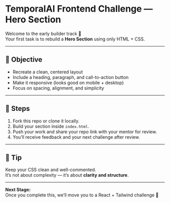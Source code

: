 # TemporalAI Frontend Challenge — Hero Section

Welcome to the early builder track 👋  
Your first task is to rebuild a **Hero Section** using only HTML + CSS.

---

## 🎯 Objective
- Recreate a clean, centered layout
- Include a heading, paragraph, and call-to-action button
- Make it responsive (looks good on mobile + desktop)
- Focus on spacing, alignment, and simplicity

---

## 🧩 Steps
1. Fork this repo or clone it locally.
2. Build your section inside `index.html`.
3. Push your work and share your repo link with your mentor for review.
4. You’ll receive feedback and your next challenge after review.

---

## 🧠 Tip
Keep your CSS clean and well-commented.  
It’s not about complexity — it’s about **clarity and structure**.

---

**Next Stage:**  
Once you complete this, we’ll move you to a React + Tailwind challenge 🚀  
